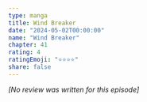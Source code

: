```yaml
---
type: manga
title: Wind Breaker
date: "2024-05-02T00:00:00"
name: "Wind Breaker"
chapter: 41
rating: 4
ratingEmoji: "⭐️⭐️⭐️⭐️"
share: false
---
```


_[No review was written for this episode]_